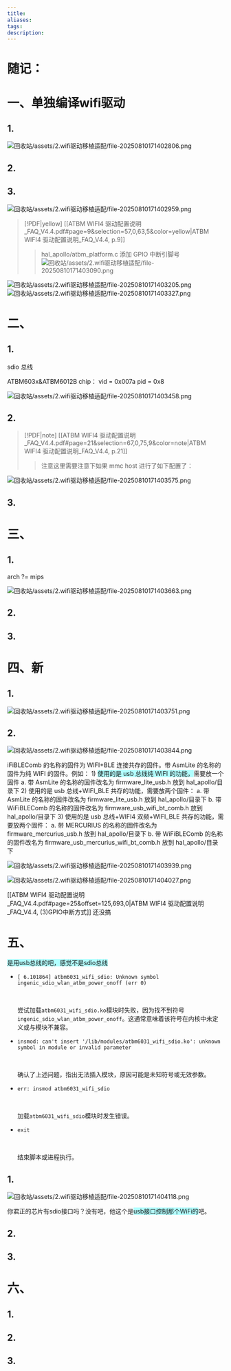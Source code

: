 ```yaml
---
title: 
aliases: 
tags: 
description:
---
```


# 随记：


# 一、单独编译wifi驱动

## 1.
![回收站/assets/2.wifi驱动移植适配/file-20250810171402806.png](assets/2.wifi驱动移植适配/file-20250810171402806.png)


## 2.


## 3.

![回收站/assets/2.wifi驱动移植适配/file-20250810171402959.png](assets/2.wifi驱动移植适配/file-20250810171402959.png)




> [!PDF|yellow] [[ATBM WIFI4 驱动配置说明_FAQ_V4.4.pdf#page=9&selection=57,0,63,5&color=yellow|ATBM WIFI4 驱动配置说明_FAQ_V4.4, p.9]]
> > hal_apollo/atbm_platform.c 添加 GPIO 中断引脚号
![回收站/assets/2.wifi驱动移植适配/file-20250810171403090.png](assets/2.wifi驱动移植适配/file-20250810171403090.png)


![回收站/assets/2.wifi驱动移植适配/file-20250810171403205.png](assets/2.wifi驱动移植适配/file-20250810171403205.png)
![回收站/assets/2.wifi驱动移植适配/file-20250810171403327.png](assets/2.wifi驱动移植适配/file-20250810171403327.png)
# 二、

## 1.



 sdio 总线



ATBM603x&ATBM6012B chip： vid = 0x007a pid = 0x8

![回收站/assets/2.wifi驱动移植适配/file-20250810171403458.png](assets/2.wifi驱动移植适配/file-20250810171403458.png)
## 2.
> [!PDF|note] [[ATBM WIFI4 驱动配置说明_FAQ_V4.4.pdf#page=21&selection=67,0,75,9&color=note|ATBM WIFI4 驱动配置说明_FAQ_V4.4, p.21]]
> > 注意这里需要注意下如果 mmc host 进行了如下配置了：
> 
>  

![回收站/assets/2.wifi驱动移植适配/file-20250810171403575.png](assets/2.wifi驱动移植适配/file-20250810171403575.png)
## 3.






# 三、

## 1.
arch ?= mips

![回收站/assets/2.wifi驱动移植适配/file-20250810171403663.png](assets/2.wifi驱动移植适配/file-20250810171403663.png)
## 2.




## 3.




# 四、新

## 1.
![回收站/assets/2.wifi驱动移植适配/file-20250810171403751.png](assets/2.wifi驱动移植适配/file-20250810171403751.png)



## 2.

![回收站/assets/2.wifi驱动移植适配/file-20250810171403844.png](assets/2.wifi驱动移植适配/file-20250810171403844.png)

iFiBLEComb 的名称的固件为 WIFI+BLE 连接共存的固件。带 AsmLite 的名称的固件为纯 WIFI 的固件。例如： 1) <span style="background:#b1ffff">使用的是 usb 总线纯 WIFI 的功能，</span>需要放一个固件 a. 带 AsmLite 的名称的固件改名为 firmware_lite_usb.h 放到 hal_apollo/目录下 2) 使用的是 usb 总线+WIFI_BLE 共存的功能，需要放两个固件： a. 带 AsmLite 的名称的固件改名为 firmware_lite_usb.h 放到 hal_apollo/目录下 b. 带 WiFiBLEComb 的名称的固件改名为 firmware_usb_wifi_bt_comb.h 放到 hal_apollo/目录下 3) 使用的是 usb 总线+WIFI4 双频+WIFI_BLE 共存的功能，需要放两个固件： a. 带 MERCURIUS 的名称的固件改名为 firmware_mercurius_usb.h 放到 hal_apollo/目录下 b. 带 WiFiBLEComb 的名称的固件改名为 firmware_usb_mercurius_wifi_bt_comb.h 放到 hal_apollo/目录下


![回收站/assets/2.wifi驱动移植适配/file-20250810171403939.png](assets/2.wifi驱动移植适配/file-20250810171403939.png)

![回收站/assets/2.wifi驱动移植适配/file-20250810171404027.png](assets/2.wifi驱动移植适配/file-20250810171404027.png)

[[ATBM WIFI4 驱动配置说明_FAQ_V4.4.pdf#page=25&offset=125,693,0|ATBM WIFI4 驱动配置说明_FAQ_V4.4, (3)GPIO中断方式]]
还没搞

# 五、

<span style="background:#b1ffff">是用usb总线的吧，感觉不是sdio总线</span>







- `[ 6.101864] atbm6031_wifi_sdio: Unknown symbol ingenic_sdio_wlan_atbm_power_onoff (err 0)`
    
     
    
    尝试加载`atbm6031_wifi_sdio.ko`模块时失败，因为找不到符号`ingenic_sdio_wlan_atbm_power_onoff`。这通常意味着该符号在内核中未定义或与模块不兼容。
    
- `insmod: can't insert '/lib/modules/atbm6031_wifi_sdio.ko': unknown symbol in module or invalid parameter`
    
     
    
    确认了上述问题，指出无法插入模块，原因可能是未知符号或无效参数。
    
- `err: insmod atbm6031_wifi_sdio`
    
     
    
    加载`atbm6031_wifi_sdio`模块时发生错误。
    
- `exit`
    
     
    
    结束脚本或进程执行。
## 1.

![回收站/assets/2.wifi驱动移植适配/file-20250810171404118.png](assets/2.wifi驱动移植适配/file-20250810171404118.png)

你君正的芯片有sdio接口吗？没有吧，他这个是<span style="background:#b1ffff">usb接口控制那个WiFi的</span>吧。



## 2.



## 3.



# 六、






## 1.

## 2.

## 3.













